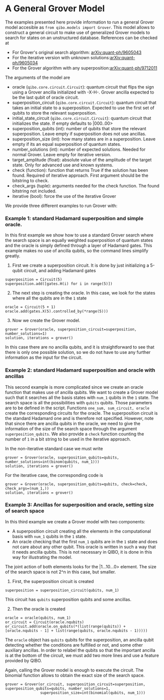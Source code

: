 # A General Grover Model

The examples presented here provide information to run a general Grover model accesible as
`from qibo.models import Grover`. This model allows to construct a general
circuit to make use of generalized Grover models to search for states on an
unstructured database. References can be checked at 

- For Grover's original search algorithm: [arXiv:quant-ph/9605043](https://arxiv.org/abs/quant-ph/9605043)
- For the iterative version with unknown solutions:[arXiv:quant-ph/9605034](https://arxiv.org/abs/quant-ph/9605034)
- For the Grover algorithm with any superposition:[arXiv:quant-ph/9712011](https://arxiv.org/abs/quant-ph/9712011)

The arguments of the model are

- oracle (`qibo.core.circuit.Circuit`): quantum circuit that flips
    the sign using a Grover ancilla initialized with -X-H-. Grover ancilla
    expected to be the last qubit of oracle circuit.
- superposition_circuit (`qibo.core.circuit.Circuit`): quantum circuit that
    takes an initial state to a superposition. Expected to use the first
    set of qubits to store the relevant superposition.
- initial_state_circuit (`qibo.core.circuit.Circuit`): quantum circuit
    that initializes the state. If empty defaults to |000..00>
- superposition_qubits (int): number of qubits that store the relevant superposition.
    Leave empty if superposition does not use ancillas.
- superposition_size (int): how many states are in a superposition.
    Leave empty if its an equal superposition of quantum states.
- number_solutions (int): number of expected solutions. Needed for normal Grover.
    Leave empty for iterative version.
- target_amplitude (float): absolute value of the amplitude of the target state. Only for
    advanced use and known systems.
- check (function): function that returns True if the solution has been
    found. Required of iterative approach.
    First argument should be the bitstring to check.
- check_args (tuple): arguments needed for the check function.
    The found bitstring not included.
- iterative (bool): force the use of the iterative Grover

We provide three different examples to run Grover with:

### Example 1: standard Hadamard superposition and simple oracle. 

In this first example we show how to use a standard Grover search where the
search space is an equally weighted superposition of quantum states and the oracle
is simply defined through a layer of Hadamard gates. This example makes no use of 
ancilla qubits, so the command lines simplify greatly. 
1. First we create a superposition circuit. It is done by just initializing a 5-qubit circuit,
and adding Hadamard gates
```text
superposition = Circuit(5) 
superposition.add([gates.H(i) for i in range(5)])
```

2. The next step is creating the oracle. In this case, we look for the states where all the 
qubits are in the `1` state
```text
oracle = Circuit(5 + 1)
oracle.add(gates.X(5).controlled_by(*range(5)))
```

3. Now we create the Grover model.
```text
grover = Grover(oracle, superposition_circuit=superposition, number_solutions=1)
solution, iterations = grover()
```
   In this case there are no ancilla qubits, and it is straightforward to see that there is only
one possible solution, so we do not have to use any further information as the input for the circuit.
   
### Example 2: standard Hadamard superposition and oracle with ancillas

This second example is more complicated since we create an oracle function that makes use of ancilla qubits.
We want to create a Grover model such that it searches all the basis states with `num_1` qubits in the
`1` state. The search space is all the possibilities with `qubits` qubits. Those parameters
are to be defined in the script. Functions `one_sum, sum_circuit, oracle` create the corresponding circuits for the oracle.
The superposition circuit is the standard Hadamard one and is therefore not specified. However, note that since 
there are ancilla qubits in the oracle, we need to give the information of the size of the search space through the
argument `superposition_qubits`. We also provide a `check` function counting the number of `1` in a bit string to be used 
in the iterative approach.

In the non-iterative standard case we must write
```text
grover = Grover(oracle, superposition_qubits=qubits, number_solutions=int(binom(qubits, num_1)))
solution, iterations = grover()
```

For the iterative case, the corresponding code is 
```text
grover = Grover(oracle, superposition_qubits=qubits, check=check, check_args=(num_1,))
solution, iterations = grover()
```


### Example 3: Ancillas for superposition and oracle, setting size of search space

In this third example we create a Grover model with two components:
- A superposition circuit creating all the elements in the computational basis with `num_1` qubits in the `1` state.
- An oracle checking that the first `num_1` qubits are in the `1` state and does not care about any other qubit. This
oracle is written in such a way that it needs ancilla qubits. This is not necessary in QIBO, it is done in this way for
  illustrating the model.

The joint action of both elements looks for the |1...10...0> element. The size of the search space is not 2^n in this case, 
but smaller. 

1. First, the superposition circuit is created
```text
superposition = superposition_circuit(qubits, num_1)
```
This circuit has `qubits` superposition qubits and some ancillas.

2. Then the oracle is created
```text
oracle = oracle(qubits, num_1)
or_circuit = Circuit(oracle.nqubits)
or_circuit.add(oracle.on_qubits(*(list(range(qubits)) + [oracle.nqubits - 1] + list(range(qubits, oracle.nqubits - 1)))))
```
The `oracle` object has `qubits` qubits for the superposition, an ancilla qubit detecting whether the conditions are 
fulfilled or not, and some other auxiliary ancillas. In order to relabel the qubits so that the important ancilla is
at the bottom of the circuit, we must add two more lines and use a feature provided by QIBO.

Again, calling the Grover model is enough to execute the circuit. The binomial function allows to obtain the exact size
of the search space.
```text
grover = Grover(or_circuit, superposition_circuit=superposition, superposition_qubits=qubits, number_solutions=1,
                superposition_size=int(binomial(qubits, num_1)))
```
